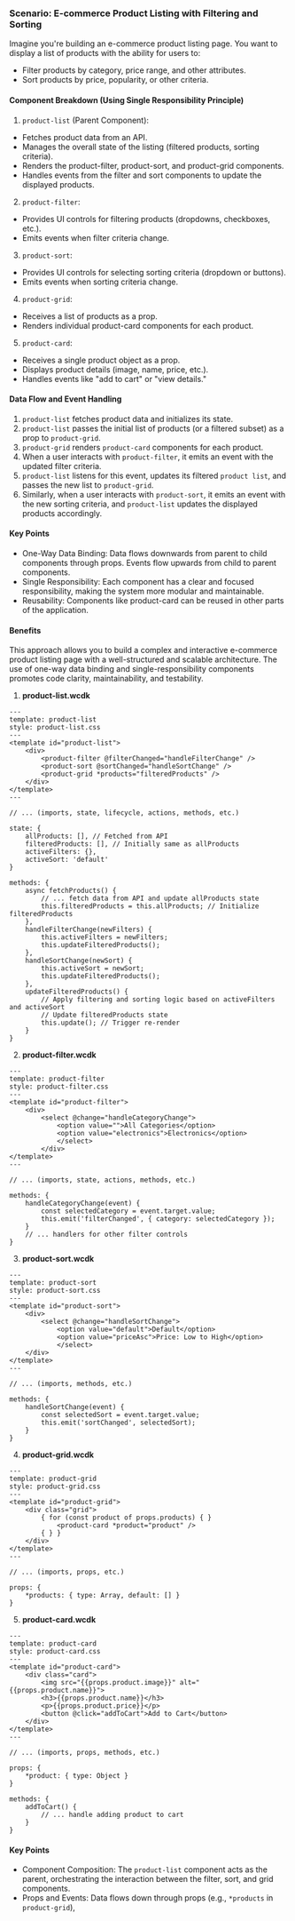 ### Scenario: E-commerce Product Listing with Filtering and Sorting

Imagine you're building an e-commerce product listing page. You want to display a list of products with the ability for users to:

- Filter products by category, price range, and other attributes.
- Sort products by price, popularity, or other criteria.

#### Component Breakdown (Using Single Responsibility Principle)

1. `product-list` (Parent Component):

- Fetches product data from an API.
- Manages the overall state of the listing (filtered products, sorting criteria).
- Renders the product-filter, product-sort, and product-grid components.
- Handles events from the filter and sort components to update the displayed products.
2. `product-filter`:
- Provides UI controls for filtering products (dropdowns, checkboxes, etc.).
- Emits events when filter criteria change.
3. `product-sort`:

- Provides UI controls for selecting sorting criteria (dropdown or buttons).
- Emits events when sorting criteria change.
4. `product-grid`:

- Receives a list of products as a prop.
- Renders individual product-card components for each product.
5. `product-card`:

- Receives a single product object as a prop.
- Displays product details (image, name, price, etc.).
- Handles events like "add to cart" or "view details."
#### Data Flow and Event Handling

1. `product-list` fetches product data and initializes its state.
2. `product-list` passes the initial list of products (or a filtered subset) as a prop to `product-grid`.
3. `product-grid` renders `product-card` components for each product.
4. When a user interacts with `product-filter`, it emits an event with the updated filter criteria.
5. `product-list` listens for this event, updates its filtered `product list`, and passes the new list to `product-grid`.
6. Similarly, when a user interacts with `product-sort`, it emits an event with the new sorting criteria, and `product-list` updates the displayed products accordingly.
#### Key Points

- One-Way Data Binding: Data flows downwards from parent to child components through props. Events flow upwards from child to parent components.
- Single Responsibility: Each component has a clear and focused responsibility, making the system more modular and maintainable.
- Reusability: Components like product-card can be reused in other parts of the application.
#### Benefits

This approach allows you to build a complex and interactive e-commerce product listing page with a well-structured and scalable architecture. The use of one-way data binding and single-responsibility components promotes code clarity, maintainability, and testability.

1. **product-list.wcdk**
```
---
template: product-list
style: product-list.css
---
<template id="product-list">
    <div>
        <product-filter @filterChanged="handleFilterChange" />
        <product-sort @sortChanged="handleSortChange" />
        <product-grid *products="filteredProducts" />
    </div>
</template>
---

// ... (imports, state, lifecycle, actions, methods, etc.) 

state: {
    allProducts: [], // Fetched from API
    filteredProducts: [], // Initially same as allProducts
    activeFilters: {},
    activeSort: 'default'
}

methods: {
    async fetchProducts() {
        // ... fetch data from API and update allProducts state
        this.filteredProducts = this.allProducts; // Initialize filteredProducts
    },
    handleFilterChange(newFilters) {
        this.activeFilters = newFilters;
        this.updateFilteredProducts();
    },
    handleSortChange(newSort) {
        this.activeSort = newSort;
        this.updateFilteredProducts();
    },
    updateFilteredProducts() {
        // Apply filtering and sorting logic based on activeFilters and activeSort
        // Update filteredProducts state
        this.update(); // Trigger re-render
    }
}
```
2. **product-filter.wcdk**
```
---
template: product-filter
style: product-filter.css
---
<template id="product-filter">
    <div>
        <select @change="handleCategoryChange">
            <option value="">All Categories</option>
            <option value="electronics">Electronics</option>
            </select>
        </div>
</template>
---

// ... (imports, state, actions, methods, etc.)

methods: {
    handleCategoryChange(event) {
        const selectedCategory = event.target.value;
        this.emit('filterChanged', { category: selectedCategory });
    }
    // ... handlers for other filter controls
}

```

3. **product-sort.wcdk**
```
---
template: product-sort
style: product-sort.css
---
<template id="product-sort">
    <div>
        <select @change="handleSortChange">
            <option value="default">Default</option>
            <option value="priceAsc">Price: Low to High</option>
            </select>
    </div>
</template>
---

// ... (imports, methods, etc.)

methods: {
    handleSortChange(event) {
        const selectedSort = event.target.value;
        this.emit('sortChanged', selectedSort);
    }
}

```
4. **product-grid.wcdk**
```
---
template: product-grid
style: product-grid.css
---
<template id="product-grid">
    <div class="grid">
        { for (const product of props.products) { }
            <product-card *product="product" />
        { } }
    </div>
</template>
---

// ... (imports, props, etc.)

props: {
    *products: { type: Array, default: [] }
}

```
5. **product-card.wcdk**

```
---
template: product-card
style: product-card.css
---
<template id="product-card">
    <div class="card">
        <img src="{{props.product.image}}" alt="{{props.product.name}}">
        <h3>{{props.product.name}}</h3>
        <p>{{props.product.price}}</p>
        <button @click="addToCart">Add to Cart</button>
    </div>
</template>
---

// ... (imports, props, methods, etc.)

props: {
    *product: { type: Object }
}

methods: {
    addToCart() {
        // ... handle adding product to cart
    }
}

```

#### Key Points

- Component Composition: The `product-list` component acts as the parent, orchestrating the interaction between the filter, sort, and grid components.
- Props and Events: Data flows down through props (e.g., `*products` in `product-grid`),